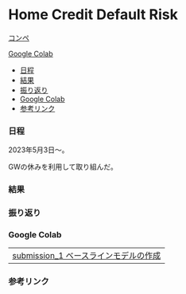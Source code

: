 # Home Credit Default Risk

[コンペ](https://www.kaggle.com/competitions/home-credit-default-risk)

[Google Colab]()

- [日程](#日程)
- [結果](#結果)
- [振り返り](#振り返り)
- [Google Colab](#google-colab)
- [参考リンク](#参考リンク)

### 日程

2023年5月3日〜。

GWの休みを利用して取り組んだ。

### 結果


### 振り返り


### Google Colab

| |
| - |
| [submission_1 ベースラインモデルの作成](https://colab.research.google.com/drive/1rSySMOeWTKt_H1u-Nni-8SCVOj3AJqpi) | 

### 参考リンク

